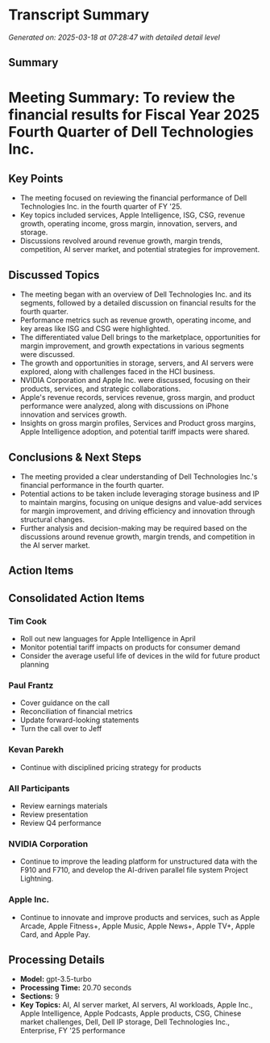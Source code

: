 # Transcript Summary

*Generated on: 2025-03-18 at 07:28:47 with detailed detail level*

## Summary

# Meeting Summary: To review the financial results for Fiscal Year 2025 Fourth Quarter of Dell Technologies Inc.

## Key Points
- The meeting focused on reviewing the financial performance of Dell Technologies Inc. in the fourth quarter of FY '25.
- Key topics included services, Apple Intelligence, ISG, CSG, revenue growth, operating income, gross margin, innovation, servers, and storage.
- Discussions revolved around revenue growth, margin trends, competition, AI server market, and potential strategies for improvement.

## Discussed Topics
- The meeting began with an overview of Dell Technologies Inc. and its segments, followed by a detailed discussion on financial results for the fourth quarter.
- Performance metrics such as revenue growth, operating income, and key areas like ISG and CSG were highlighted.
- The differentiated value Dell brings to the marketplace, opportunities for margin improvement, and growth expectations in various segments were discussed.
- The growth and opportunities in storage, servers, and AI servers were explored, along with challenges faced in the HCI business.
- NVIDIA Corporation and Apple Inc. were discussed, focusing on their products, services, and strategic collaborations.
- Apple's revenue records, services revenue, gross margin, and product performance were analyzed, along with discussions on iPhone innovation and services growth.
- Insights on gross margin profiles, Services and Product gross margins, Apple Intelligence adoption, and potential tariff impacts were shared.

## Conclusions & Next Steps
- The meeting provided a clear understanding of Dell Technologies Inc.'s financial performance in the fourth quarter.
- Potential actions to be taken include leveraging storage business and IP to maintain margins, focusing on unique designs and value-add services for margin improvement, and driving efficiency and innovation through structural changes.
- Further analysis and decision-making may be required based on the discussions around revenue growth, margin trends, and competition in the AI server market.

## Action Items


## Consolidated Action Items

### Tim Cook
- Roll out new languages for Apple Intelligence in April
- Monitor potential tariff impacts on products for consumer demand
- Consider the average useful life of devices in the wild for future product planning

### Paul Frantz
- Cover guidance on the call
- Reconciliation of financial metrics
- Update forward-looking statements
- Turn the call over to Jeff

### Kevan Parekh
- Continue with disciplined pricing strategy for products

### All Participants
- Review earnings materials
- Review presentation
- Review Q4 performance

### NVIDIA Corporation
- Continue to improve the leading platform for unstructured data with the F910 and F710, and develop the AI-driven parallel file system Project Lightning.

### Apple Inc.
- Continue to innovate and improve products and services, such as Apple Arcade, Apple Fitness+, Apple Music, Apple News+, Apple TV+, Apple Card, and Apple Pay.

## Processing Details

- **Model:** gpt-3.5-turbo
- **Processing Time:** 20.70 seconds
- **Sections:** 9
- **Key Topics:** AI, AI server market, AI servers, AI workloads, Apple Inc., Apple Intelligence, Apple Podcasts, Apple products, CSG, Chinese market challenges, Dell, Dell IP storage, Dell Technologies Inc., Enterprise, FY '25 performance
